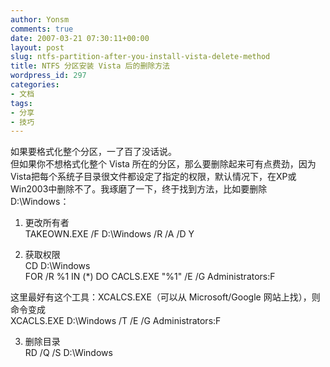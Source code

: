 ```yaml
---
author: Yonsm
comments: true
date: 2007-03-21 07:30:11+00:00
layout: post
slug: ntfs-partition-after-you-install-vista-delete-method
title: NTFS 分区安装 Vista 后的删除方法
wordpress_id: 297
categories:
- 文档
tags:
- 分享
- 技巧
---
```


如果要格式化整个分区，一了百了没话说。  
但如果你不想格式化整个 Vista 所在的分区，那么要删除起来可有点费劲，因为Vista把每个系统子目录很文件都设定了指定的权限，默认情况下，在XP或Win2003中删除不了。我琢磨了一下，终于找到方法，比如要删除 D:\Windows：  
  
  
1. 更改所有者  
TAKEOWN.EXE /F D:\Windows /R /A /D Y  
  
2. 获取权限  
CD D:\Windows  
FOR /R %1 IN (*) DO CACLS.EXE "%1" /E /G Administrators:F  
  
这里最好有这个工具：XCALCS.EXE（可以从 Microsoft/Google 网站上找），则命令变成  
XCACLS.EXE D:\Windows  /T /E /G Administrators:F  
  
3. 删除目录  
RD /Q /S D:\Windows  
  
  


